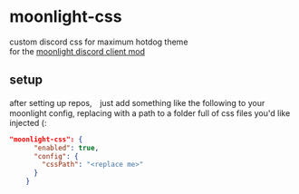 # moonlight-css
custom discord css for maximum hotdog theme  
for the [moonlight discord client mod](https://moonlight-mod.github.io)

## setup
after setting up repos,　just add something like the following to your moonlight config,
replacing <replace me> with a path to a folder full of css files you'd like injected (:
```json
"moonlight-css": {
      "enabled": true,
      "config": {
        "cssPath": "<replace me>"
      }
    }
```